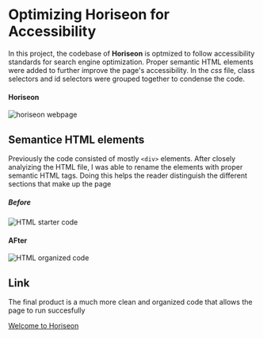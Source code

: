 # Optimizing Horiseon for Accessibility 

In this project, the codebase of **Horiseon** is optmized to follow accessibility standards for search engine optimization. Proper semantic HTML elements were added to further improve the page's accessibility. In the *css* file, class selectors and id selectors were grouped together to condense the code.

#### Horiseon

![horiseon webpage](/assets/horiseon-web1.png)


## Semantice HTML elements

Previously the code consisted of mostly  `<div>` elements. After closely analyizing the HTML file, I was able to rename the elements with proper semantic HTML tags. Doing this helps the reader distinguish the different sections that make up the page

##### Before

![HTML starter code](/assets/starterhtml.png)

#### AFter 

![HTML organized code](/assets/hwhtml.png)

## Link

The final product is a much more clean and organized code that allows the page to run succesfully

[Welcome to Horiseon](http://127.0.0.1:5501/Develop/index.html)


